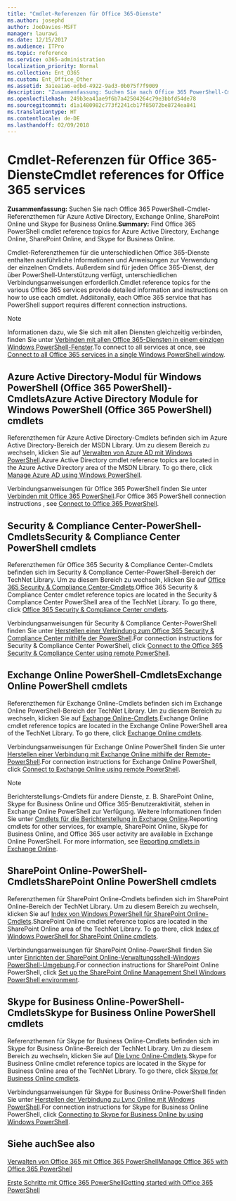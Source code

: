 ```yaml
---
title: "Cmdlet-Referenzen für Office 365-Dienste"
ms.author: josephd
author: JoeDavies-MSFT
manager: laurawi
ms.date: 12/15/2017
ms.audience: ITPro
ms.topic: reference
ms.service: o365-administration
localization_priority: Normal
ms.collection: Ent_O365
ms.custom: Ent_Office_Other
ms.assetid: 3a1ea1a6-edbd-4922-9ad3-0b075f7f9009
description: "Zusammenfassung: Suchen Sie nach Office 365 PowerShell-Cmdlet-Referenzthemen für Azure Active Directory, Exchange Online, SharePoint Online und Skype for Business Online."
ms.openlocfilehash: 249b3ea41ae9f6b7a42504264c79e3bbfd54de78
ms.sourcegitcommit: d1a1480982c773f2241cb17f85072be8724ea841
ms.translationtype: HT
ms.contentlocale: de-DE
ms.lasthandoff: 02/09/2018
---
```

# <a name="cmdlet-references-for-office-365-services"></a><span data-ttu-id="8ddc2-103">Cmdlet-Referenzen für Office 365-Dienste</span><span class="sxs-lookup"><span data-stu-id="8ddc2-103">Cmdlet references for Office 365 services</span></span>

 <span data-ttu-id="8ddc2-104">**Zusammenfassung:** Suchen Sie nach Office 365 PowerShell-Cmdlet-Referenzthemen für Azure Active Directory, Exchange Online, SharePoint Online und Skype for Business Online.</span><span class="sxs-lookup"><span data-stu-id="8ddc2-104">**Summary:** Find Office 365 PowerShell cmdlet reference topics for Azure Active Directory, Exchange Online, SharePoint Online, and Skype for Business Online.</span></span>
  
<span data-ttu-id="8ddc2-p101">Cmdlet-Referenzthemen für die unterschiedlichen Office 365-Dienste enthalten ausführliche Informationen und Anweisungen zur Verwendung der einzelnen Cmdlets. Außerdem sind für jeden Office 365-Dienst, der über PowerShell-Unterstützung verfügt, unterschiedlichen Verbindungsanweisungen erforderlich.</span><span class="sxs-lookup"><span data-stu-id="8ddc2-p101">Cmdlet reference topics for the various Office 365 services provide detailed information and instructions on how to use each cmdlet. Addiitonally, each Office 365 service that has PowerShell support requires different connection instructions.</span></span>
  
> [!NOTE]
> <span data-ttu-id="8ddc2-107">Informationen dazu, wie Sie sich mit allen Diensten gleichzeitig verbinden, finden Sie unter [Verbinden mit allen Office 365-Diensten in einem einzigen Windows PowerShell-Fenster](connect-to-all-office-365-services-in-a-single-windows-powershell-window.md).</span><span class="sxs-lookup"><span data-stu-id="8ddc2-107">To connect to all services at once, see [Connect to all Office 365 services in a single Windows PowerShell window](connect-to-all-office-365-services-in-a-single-windows-powershell-window.md).</span></span> 
  
## <a name="azure-active-directory-module-for-windows-powershell-office-365-powershell-cmdlets"></a><span data-ttu-id="8ddc2-108">Azure Active Directory-Modul für Windows PowerShell (Office 365 PowerShell)-Cmdlets</span><span class="sxs-lookup"><span data-stu-id="8ddc2-108">Azure Active Directory Module for Windows PowerShell (Office 365 PowerShell) cmdlets</span></span>

<span data-ttu-id="8ddc2-p102">Referenzthemen für Azure Active Directory-Cmdlets befinden sich im Azure Active Directory-Bereich der MSDN Library. Um zu diesem Bereich zu wechseln, klicken Sie auf [Verwalten von Azure AD mit Windows PowerShell](https://go.microsoft.com/fwlink/p/?LinkId=691475).</span><span class="sxs-lookup"><span data-stu-id="8ddc2-p102">Azure Active Directory cmdlet reference topics are located in the Azure Active Directory area of the MSDN Library. To go there, click [Manage Azure AD using Windows PowerShell](https://go.microsoft.com/fwlink/p/?LinkId=691475).</span></span>
  
<span data-ttu-id="8ddc2-111">Verbindungsanweisungen für Office 365 PowerShell finden Sie unter [Verbinden mit Office 365 PowerShell](connect-to-office-365-powershell.md).</span><span class="sxs-lookup"><span data-stu-id="8ddc2-111">For Office 365 PowerShell connection instructions , see [Connect to Office 365 PowerShell](connect-to-office-365-powershell.md).</span></span>
  
## <a name="security-amp-compliance-center-powershell-cmdlets"></a><span data-ttu-id="8ddc2-112">Security &amp; Compliance Center-PowerShell-Cmdlets</span><span class="sxs-lookup"><span data-stu-id="8ddc2-112">Security &amp; Compliance Center PowerShell cmdlets</span></span>

<span data-ttu-id="8ddc2-p103">Referenzthemen für Office 365 Security &amp; Compliance Center-Cmdlets befinden sich im Security &amp; Compliance Center-PowerShell-Bereich der TechNet Library. Um zu diesem Bereich zu wechseln, klicken Sie auf [Office 365 Security &amp; Compliance Center-Cmdlets](https://go.microsoft.com/fwlink/p/?LinkId=627085).</span><span class="sxs-lookup"><span data-stu-id="8ddc2-p103">Office 365 Security &amp; Compliance Center cmdlet reference topics are located in the Security &amp; Compliance Center PowerShell area of the TechNet Library. To go there, click [Office 365 Security &amp; Compliance Center cmdlets](https://go.microsoft.com/fwlink/p/?LinkId=627085).</span></span>
  
<span data-ttu-id="8ddc2-115">Verbindungsanweisungen für Security &amp; Compliance Center-PowerShell finden Sie unter [Herstellen einer Verbindung zum Office 365 Security &amp; Compliance Center mithilfe der PowerShell](https://go.microsoft.com/fwlink/p/?LinkId=627084).</span><span class="sxs-lookup"><span data-stu-id="8ddc2-115">For connection instructions for Security &amp; Compliance Center PowerShell, click [Connect to the Office 365 Security &amp; Compliance Center using remote PowerShell](https://go.microsoft.com/fwlink/p/?LinkId=627084).</span></span>
  
## <a name="exchange-online-powershell-cmdlets"></a><span data-ttu-id="8ddc2-116">Exchange Online PowerShell-Cmdlets</span><span class="sxs-lookup"><span data-stu-id="8ddc2-116">Exchange Online PowerShell cmdlets</span></span>

<span data-ttu-id="8ddc2-p104">Referenzthemen für Exchange Online-Cmdlets befinden sich im Exchange Online PowerShell-Bereich der TechNet Library. Um zu diesem Bereich zu wechseln, klicken Sie auf [Exchange Online-Cmdlets](https://go.microsoft.com/fwlink/p/?LinkID=328213).</span><span class="sxs-lookup"><span data-stu-id="8ddc2-p104">Exchange Online cmdlet reference topics are located in the Exchange Online PowerShell area of the TechNet Library. To go there, click [Exchange Online cmdlets](https://go.microsoft.com/fwlink/p/?LinkID=328213).</span></span>
  
<span data-ttu-id="8ddc2-119">Verbindungsanweisungen für Exchange Online PowerShell finden Sie unter [Herstellen einer Verbindung mit Exchange Online mithilfe der Remote-PowerShell](https://go.microsoft.com/fwlink/p/?LinkId=396554).</span><span class="sxs-lookup"><span data-stu-id="8ddc2-119">For connection instructions for Exchange Online PowerShell, click [Connect to Exchange Online using remote PowerShell](https://go.microsoft.com/fwlink/p/?LinkId=396554).</span></span>
  
> [!NOTE]
> <span data-ttu-id="8ddc2-p105">Berichterstellungs-Cmdlets für andere Dienste, z. B. SharePoint Online, Skype for Business Online und Office 365-Benutzeraktivität, stehen in Exchange Online PowerShell zur Verfügung. Weitere Informationen finden Sie unter [Cmdlets für die Berichterstellung in Exchange Online](https://go.microsoft.com/fwlink/p/?LinkId=691595).</span><span class="sxs-lookup"><span data-stu-id="8ddc2-p105">Reporting cmdlets for other services, for example, SharePoint Online, Skype for Business Online, and Office 365 user activity are available in Exchange Online PowerShell. For more information, see [Reporting cmdlets in Exchange Online](https://go.microsoft.com/fwlink/p/?LinkId=691595).</span></span> 
  
## <a name="sharepoint-online-powershell-cmdlets"></a><span data-ttu-id="8ddc2-122">SharePoint Online-PowerShell-Cmdlets</span><span class="sxs-lookup"><span data-stu-id="8ddc2-122">SharePoint Online PowerShell cmdlets</span></span>

<span data-ttu-id="8ddc2-p106">Referenzthemen für SharePoint Online-Cmdlets befinden sich im SharePoint Online-Bereich der TechNet Library. Um zu diesem Bereich zu wechseln, klicken Sie auf [Index von Windows PowerShell für SharePoint Online-Cmdlets](https://go.microsoft.com/fwlink/p/?LinkId=691476).</span><span class="sxs-lookup"><span data-stu-id="8ddc2-p106">SharePoint Online cmdlet reference topics are located in the SharePoint Online area of the TechNet Library. To go there, click [Index of Windows PowerShell for SharePoint Online cmdlets](https://go.microsoft.com/fwlink/p/?LinkId=691476).</span></span>
  
<span data-ttu-id="8ddc2-125">Verbindungsanweisungen für SharePoint Online-PowerShell finden Sie unter [Einrichten der SharePoint Online-Verwaltungsshell-Windows PowerShell-Umgebung](https://go.microsoft.com/fwlink/p/?LinkId=691603).</span><span class="sxs-lookup"><span data-stu-id="8ddc2-125">For connection instructions for SharePoint Online PowerShell, click [Set up the SharePoint Online Management Shell Windows PowerShell environment](https://go.microsoft.com/fwlink/p/?LinkId=691603).</span></span>
  
## <a name="skype-for-business-online-powershell-cmdlets"></a><span data-ttu-id="8ddc2-126">Skype for Business Online-PowerShell-Cmdlets</span><span class="sxs-lookup"><span data-stu-id="8ddc2-126">Skype for Business Online PowerShell cmdlets</span></span>

<span data-ttu-id="8ddc2-p107">Referenzthemen für Skype for Business Online-Cmdlets befinden sich im Skype for Business Online-Bereich der TechNet Library. Um zu diesem Bereich zu wechseln, klicken Sie auf [Die Lync Online-Cmdlets](https://go.microsoft.com/fwlink/p/?LinkId=691474).</span><span class="sxs-lookup"><span data-stu-id="8ddc2-p107">Skype for Business Online cmdlet reference topics are located in the Skype for Business Online area of the TechNet Library. To go there, click [Skype for Business Online cmdlets](https://go.microsoft.com/fwlink/p/?LinkId=691474).</span></span>
  
<span data-ttu-id="8ddc2-129">Verbindungsanweisungen für Skype for Business Online-PowerShell finden Sie unter [Herstellen der Verbindung zu Lync Online mit Windows PowerShell](https://go.microsoft.com/fwlink/p/?LinkId=691607).</span><span class="sxs-lookup"><span data-stu-id="8ddc2-129">For connection instructions for Skype for Business Online PowerShell, click [Connecting to Skype for Business Online by using Windows PowerShell](https://go.microsoft.com/fwlink/p/?LinkId=691607).</span></span>
  
## <a name="see-also"></a><span data-ttu-id="8ddc2-130">Siehe auch</span><span class="sxs-lookup"><span data-stu-id="8ddc2-130">See also</span></span>

#### 

[<span data-ttu-id="8ddc2-131">Verwalten von Office 365 mit Office 365 PowerShell</span><span class="sxs-lookup"><span data-stu-id="8ddc2-131">Manage Office 365 with Office 365 PowerShell</span></span>](manage-office-365-with-office-365-powershell.md)
  
[<span data-ttu-id="8ddc2-132">Erste Schritte mit Office 365 PowerShell</span><span class="sxs-lookup"><span data-stu-id="8ddc2-132">Getting started with Office 365 PowerShell</span></span>](getting-started-with-office-365-powershell.md)

